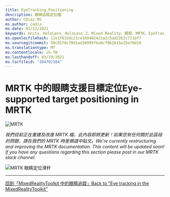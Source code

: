 ```yaml
---
title: EyeTracking_Positioning
description: 眼睛追蹤定位檔
author: CDiaz-MS
ms.author: cadia
ms.date: 01/12/2021
keywords: Unity、HoloLens、HoloLens 2、Mixed Reality、開發、MRTK、EyeTracking、
ms.openlocfilehash: 12e1f633dc21ce160482421a2c5ad22b2c721bf7
ms.sourcegitcommit: 59c91f8c70d1ad30995fba6cf862615e25e78d10
ms.translationtype: MT
ms.contentlocale: zh-TW
ms.lasthandoff: 03/19/2021
ms.locfileid: "104702104"
---
```

# <a name="eye-supported-target-positioning-in-mrtk"></a><span data-ttu-id="c947b-104">MRTK 中的眼睛支援目標定位</span><span class="sxs-lookup"><span data-stu-id="c947b-104">Eye-supported target positioning in MRTK</span></span>

![MRTK](../images/eye-tracking/mrtk_et_positioning.png)

<!-- TODO: Add content -->
<span data-ttu-id="c947b-106">_我們目前正在重建及改進 MRTK 檔。此內容即將更新！如果您有任何關於此區段的問題，請在我們的 MRTK 時差頻道中貼文。_</span><span class="sxs-lookup"><span data-stu-id="c947b-106">_We're currently restructuring and improving the MRTK documentation. This content will be updated soon! If you have any questions regarding this section please post in our MRTK slack channel._</span></span>

![MRTK 眼睛定位滑杆](../images/eye-tracking/mrtk_et_positioning_slider.png)

---
[<span data-ttu-id="c947b-108">回到「MixedRealityToolkit 中的眼睛追蹤」</span><span class="sxs-lookup"><span data-stu-id="c947b-108">Back to "Eye tracking in the MixedRealityToolkit"</span></span>](eye-tracking-main.md)
